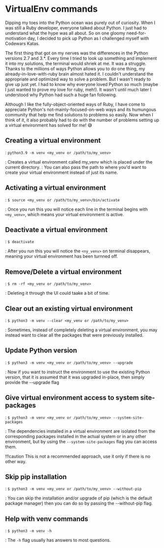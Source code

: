 # VirtualEnv commands

Dipping my toes into the Python ocean was purely out of curiosity. When I was still a Ruby developer, everyone talked about Python. I just had to understand what the hype was all about. So on one gloomy need-for-motivation day, I decided to pick up Python as I challenged myself with Codewars Katas.

The first thing that got on my nerves was the differences in the Python versions 2.7 and 3.*. Every time I tried to look up something and implement it into my solutions, the terminal would shriek at me. It was a struggle. Thanks to the millions of ways Python allows you to do one thing, my already-in-love-with-ruby brain almost hated it. I couldn't understand the appropriate and optimized way to solve a problem. But I wasn't ready to give up just yet. I had to know why everyone loved Python so much (maybe I just wanted to prove my love for ruby, meh!). It wasn't until much later I understood why Python had such a huge fan following.

Although I like the fully-object-oriented ways of Ruby, I have come to appreciate Python's not-mainly-focused-on-web ways and its humungous community that help me find solutions to problems so easily. Now when I think of it, it also probably had to do with the number of problems setting up a virtual environment has solved for me! 😅

## Creating a virtual environment
  
: `python3.9 -m venv <my_venv or /path/to/my_venv>`

: Creates a virtual environment called my_venv which is placed under the current directory.
: You can also pass the path to where you'd want to create your virtual environment instead of just its name.

## Activating a virtual environment 

: `$ source <my_venv or /path/to/my_venv>/bin/activate`

: Once you run this you will notice each line in the terminal  begins with `<my_venv>`, which means your virtual environment is active.

## Deactivate a virtual environment

: `$ deactivate`

: After you run this you will notice the `<ny_venv>` on terminal disappears, meaning your virtual environment has been turnned off.

## Remove/Delete a virtual environment

: `$ rm -rf <my_venv or /path/to/my_venv>`

: Deleting it through the UI could taake a bit of time.

## Clear out an existing virtual environment

: `$ python3 -m venv --clear <my_venv or /path/to/my_venv>`

: Sometimes, instead of completely deleting a virtual environment, you may instead want to clear all the packages that were previously installed.

## Update Python version

: `$ python3 -m venv <my_venv or /path/to/my_venv> --upgrade`

: Now if you want to instruct the environment to use the existing Python version, that it is assumed that it was upgraded in-place, then simply provide the --upgrade flag

## Give virtual environment access to system site-packages

: `$ python3 -m venv <my_venv or /path/to/my_venv> --system-site-packages`

: The dependencies installed in a virtual environment are isolated from the corresponding packages installed in the actual system or in any other environment, but by using the `--system-site-packages` flag you can access them.

!!!caution
    This is not a recommended approach, use it only if there is no other way.

## Skip pip installation

: `$ python3 -m venv <my_venv or /path/to/my_venv> --without-pip`

:  You can skip the installation and/or upgrade of pip (which is the default package manager) then you can do so by passing the --without-pip flag.

## Help with venv commands

: `$ python3 -m venv -h`

: The `-h` flag usually has answers to most questions.
